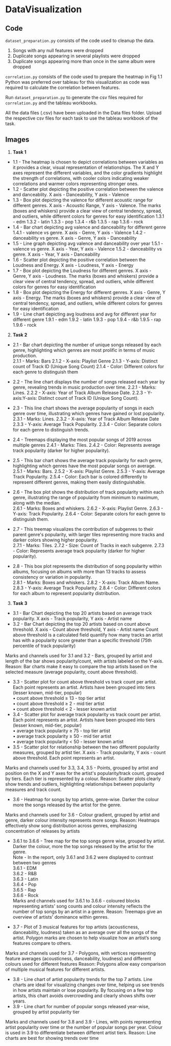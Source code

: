  # DataVisualization

## Code

`dataset_preparation.py` consists of the code used to cleanup the data.
1. Songs with any null features were dropped
2. Duplicate songs appearing in several playlists were dropped
3. Duplicate songs appearing more than once in the same album were dropped

`correlation.py` consists of the code used to prepare the heatmap in Fig 1.1<br>
Python was preferred over tableau for this visualization as code was required to calculate the correlation between features.

Run `dataset_preparation.py` to generate the csv files required for `correlation.py` and the tableau workbooks.

All the data files (.csv) have been uploaded in the Data files folder. Upload the respective csv files for each task to use the tableau workbook of the task.

## Images

1. <b>Task 1</b>
  - 1.1 - The heatmap is chosen to depict correlations between variables as it provides a clear, visual representation of relationships. The X and Y axes represent the different variables, and the color gradients highlight the strength of correlations, with cooler colors indicating weaker correlations and warmer colors representing stronger ones.
  - 1.2 - Scatter plot depicting the positive correlation between the valence and danceablity. X axis - Danceability, Y axis - Valence
  - 1.3 - Box plot depicting the valence for different acoustic range for different genres. X axis - Acoustic Range, Y axis - Valence. The marks (boxes and whiskers) provide a clear view of central tendency, spread, and outliers, while different colors for genres for easy identification
         1.3.1 - edm
         1.3.2 - latin
         1.3.3 - pop
         1.3.4 - r&b
         1.3.5 - rap
         1.3.6 - rock   
  - 1.4 - Bar chart depicting avg valence and danceability for different genre
          1.4.1 - valence vs genre. X axis - Genre, Y axis - Valence
          1.4.2 - danceability vs genre. X axis - Genre, Y axis - Danceability
  - 1.5 - Line graph depicting avg valence and danceability over year
          1.5.1 - valence vs genre. X axis - Year, Y axis - Valence
          1.5.2 - danceability vs genre. X axis - Year, Y axis - Danceability
  - 1.6 - Scatter plot depicting the positive correlation between the Loudness and Energy. X axis - Loudness, Y axis - Energy
  - 1.7 - Box plot depicting the Loudness for different genres. X axis - Genre, Y axis - Loudness. The marks (boxes and whiskers) provide a clear view of central tendency, spread, and outliers, while different colors for genres for easy identification
  - 1.8 - Box plot depicting the Energy for different genres. X axis - Genre, Y axis - Energy. The marks (boxes and whiskers) provide a clear view of central tendency, spread, and outliers, while different colors for genres for easy identification
  - 1.9 - Line chart depicting avg loudness and avg for different year for different genre
         1.9.1 - edm
         1.9.2 - latin
         1.9.3 - pop
         1.9.4 - r&b
         1.9.5 - rap
         1.9.6 - rock
2. <b>Task 2</b>
  - 2.1 - Bar chart depicting the number of unique songs released by each genre, highlighting which genres are most prolific in terms of music production.<br>
          2.1.1 - Marks: Bars
          2.1.2 - X-axis: Playlist Genre 
          2.1.3 - Y-axis: Distinct count of Track ID (Unique Song Count) 
          2.1.4 - Color: Different colors for each genre to distinguish them
    
  - 2.2 - The line chart displays the number of songs released each year by genre, revealing trends in music production over time.
2.2.1 - Marks: Lines.
2.2.2 - X-axis: Year of Track Album Release Date.
2.2.3 - Y-axis:Y-axis: Distinct count of Track ID (Unique Song Count).

- 2.3 - This line chart shows the average popularity of songs in each genre over time, illustrating which genres have gained or lost popularity.<br>
2.3.1 - Marks: Lines.
2.3.2 - X-axis: Year of Track Album Release Date
2.3.3 - Y-axis: Average Track Popularity.
2.3.4 - Color: Separate colors for each genre to distinguish trends.

- 2.4 - Treemaps displaying the most popular songs of 2019 across multiple genres 
2.4.1 - Marks: Tiles.
2.4.2 - Color: Represents average track popularity (darker for higher popularity).

- 2.5 - This bar chart shows the average track popularity for each genre, highlighting which genres have the most popular songs on average.<br>
2.5.1 - Marks: Bars.
2.5.2 - X-axis: Playlist Genre.
2.5.3 - Y-axis: Average Track Popularity.
2.5.4 - Color: Each bar is colored differently to represent different genres, making them easily distinguishable.

- 2.6 - The box plot shows the distribution of track popularity within each genre, illustrating the range of popularity from minimum to maximum, along with the median.<br>
2.6.1 - Marks: Boxes and whiskers.
2.6.2 - X-axis: Playlist Genre.
2.6.3 - Y-axis: Track Popularity.
2.6.4 - Color: Separate colors for each genre to distinguish them.

- 2.7 - This treemap visualizes the contribution of subgenres to their parent genre's popularity, with larger tiles representing more tracks and darker colors showing higher popularity.<br>
2.7.1 - Marks: Tiles.
2.7.2 - Size: Count of Tracks in each subgenre.
2.7.3 - Color: Represents average track popularity (darker for higher popularity).

- 2.8 - This box plot represents the distribution of song popularity within albums, focusing on albums with more than 13 tracks to assess consistency or variation in popularity.<br>
2.8.1 - Marks: Boxes and whiskers.
2.8.2 - X-axis: Track Album Name.
2.8.3 - Y-axis: Average Track Popularity.
2.8.4 - Color: Different colors for each album to represent popularity distribution.
3. <b>Task 3</b>
  - 3.1 - Bar Chart depicting the top 20 artists based on average track popularity. X axis - Track popularity, Y axis - Artist name
  - 3.2 - Bar Chart depicting the top 20 artists based on count above threshold. X axis - Count above threshold, Y axis - Artist name
         Count above threshold is a calculated field quantify how many tracks an artist has with a popularity score greater than a specific threshold (75th percentile of track popularity)

Marks and channels used for 3.1 and 3.2 - Bars, grouped by artist and length of the bar shows popularity/count, with artists labeled on the Y-axis.
Reason: Bar charts make it easy to compare the top artists based on the selected measure (average popularity, count above threshold).

  - 3.3 - Scatter plot for count above threshold vs track count per artist. Each point represents an artist. Artists have been grouped into tiers (lesser known, mid-tier, popular) <br>
          • count above threshold ≥ 13 - top tier artist <br>
          • count above threshold ≥ 2 - mid tier artist <br>
          • count above threshold < 2 - lesser known artist <br>
  - 3.4 - Scatter plot for average track popularity vs track count per artist. Each point represents an artist. Artists have been grouped into tiers (lesser known, mid-tier, popular) <br>
          • average track popularity ≥ 75 - top tier artist <br>
          • average track popularity ≥ 50 - mid tier artist <br>
          • average track popularity < 50 - lesser known artist <br>
  - 3.5 - Scatter plot for relationship between the two different popularity measures, grouped by artist tier. X axis - Track popularity, Y axis - count above threshold. Each point represents an artist.

Marks and channels used for 3.3, 3.4, 3.5 - Points, grouped by artist and position on the X and Y axes for the artist's popularity/track count, grouped by tiers. Each tier is represented by a colour.
Reason: Scatter plots clearly show trends and outliers, highlighting relationships between popularity measures and track count.

  - 3.6 - Heatmap for songs by top artists, genre-wise. Darker the colour more the songs released by the artist for the genre.

Marks and channels used for 3.6 - Colour gradient, grouped by artist and genre, darker colour intensity represents more songs.
Reason: Heatmaps effectively show song distribution across genres, emphasizing concentration of releases by artists

  - 3.6.1 to 3.6.6 - Tree map for the top songs genre wise, grouped by artist. Darker the colour, more the top songs released by the artist for the genre. <br>
          Note - In the report, only 3.6.1 and 3.6.2 were displayed to contrast between two genres <br>
          3.6.1 - EDM <br>
          3.6.2 - R&B <br>
          3.6.3 - Latin <br>
          3.6.4 - Pop <br>
          3.6.5 - Rap <br>
          3.6.6 - Rock <br>
Marks and channels used for 3.6.1 to 3.6.6 - coloured blocks representing artists' song counts and colour intensity reflects the number of top songs by an artist in a genre.
Reason: Treemaps give an overview of artists' dominance within genres.

  - 3.7  - Plot of 3 musical features for top artists (acousticness, danceability, loudness) taken as an average over all the songs of the artist. Polygon marks are chosen to help visualize how an artist’s song features compare to others.

Marks and channels used for 3.7 - Polygons, with vertices representing feature averages (acousticness, danceability, loudness) and different colours used for different features
Reason: Polygons allow easy comparison of multiple musical features for different artists.

  - 3.8 - Line chart of artist popularity trends for the top 7 artists. Line charts are ideal for visualizing changes over time, helping us see trends in how artists maintain or lose popularity. By focusing on a few top artists, this chart avoids overcrowding and clearly shows shifts over years.
  - 3.9 - Line chart for number of popular songs released year-wise, grouped by artist popularity tier

Marks and channels used for 3.8 and 3.9 - Lines, with points representing artist popularity over time or the number of popular songs per year. Colour is used in 3.9 to differentiate between different artist tiers.
Reason: Line charts are best for showing trends over time
     
  
